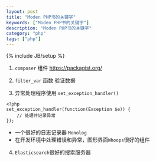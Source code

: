 ```yaml
---
layout: post
title: "Moden PHP书的关键字"
keywords: ["Moden PHP书的关键字"]
description: "Moden PHP书的关键字"
category: "php"
tags: ["php"]
---
```

{% include JB/setup %}

1. `composer` 组件 https://packagist.org/

2. `filter_var` 函数 验证数据

3. 异常处理程序使用 `set_exception_handler()`

```
<?php
set_exception_handler(function(Exception $e)) {
	// 处理并记录异常
});
```
- 一个很好的日志记录器 `Monolog`
- 在开发环境中处理错误和异常，图形界面`Whoops`很好的组件

4. `Elasticsearch`很好的搜索服务器